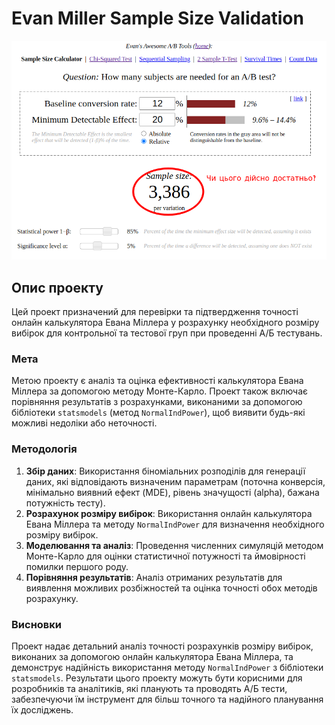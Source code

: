 # Evan Miller Sample Size Validation

![Cover Image](Cover.png)

## Опис проекту

Цей проект призначений для перевірки та підтвердження точності онлайн калькулятора Евана Міллера у розрахунку необхідного розміру вибірок для контрольної та тестової груп при проведенні А/Б тестувань.

### Мета

Метою проекту є аналіз та оцінка ефективності калькулятора Евана Міллера за допомогою методу Монте-Карло. Проект також включає порівняння результатів з розрахунками, виконаними за допомогою бібліотеки `statsmodels` (метод `NormalIndPower`), щоб виявити будь-які можливі недоліки або неточності.

### Методологія

1. **Збір даних**: Використання біноміальних розподілів для генерації даних, які відповідають визначеним параметрам (поточна конверсія, мінімально виявний ефект (MDE), рівень значущості (alpha), бажана потужність тесту).
2. **Розрахунок розміру вибірок**: Використання онлайн калькулятора Евана Міллера та методу `NormalIndPower` для визначення необхідного розміру вибірок.
3. **Моделювання та аналіз**: Проведення численних симуляцій методом Монте-Карло для оцінки статистичної потужності та ймовірності помилки першого роду.
4. **Порівняння результатів**: Аналіз отриманих результатів для виявлення можливих розбіжностей та оцінка точності обох методів розрахунку.

### Висновки

Проект надає детальний аналіз точності розрахунків розміру вибірок, виконаних за допомогою онлайн калькулятора Евана Міллера, та демонструє надійність використання методу `NormalIndPower` з бібліотеки `statsmodels`. Результати цього проекту можуть бути корисними для розробників та аналітиків, які планують та проводять А/Б тести, забезпечуючи їм інструмент для більш точного та надійного планування їх досліджень.


